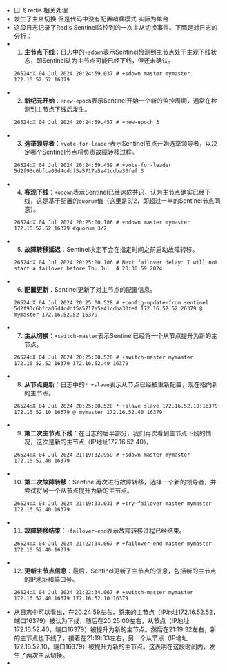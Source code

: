 - 田飞 redis 相关处理
- 发生了主从切换  但是代码中没有配置哨兵模式 实际为单台
- 这段日志记录了Redis Sentinel监控到的一次主从切换事件。下面是对日志的分析：
- 1. **主节点下线**：日志中的`+sdown`表示Sentinel检测到主节点处于主观下线状态，即Sentinel认为主节点可能已经下线，但还未确认。
   ```
   26524:X 04 Jul 2024 20:24:59.037 # +sdown master mymaster 172.16.52.52 16379
   ```
- 2. **新纪元开始**：`+new-epoch`表示Sentinel开始一个新的监控周期，通常在检测到主节点下线后发生。
   ```
   26524:X 04 Jul 2024 20:24:59.457 # +new-epoch 3
   ```
- 3. **选举领导者**：`+vote-for-leader`表示Sentinel节点开始选举领导者，以决定哪个Sentinel节点将负责故障转移过程。
   ```
   26524:X 04 Jul 2024 20:24:59.459 # +vote-for-leader 5d2f93c6bfca05d4cddf5a5717a5e41cdba30fef 3
   ```
- 4. **客观下线**：`+odown`表示Sentinel已经达成共识，认为主节点确实已经下线，这是基于配置的`quorum`值（这里是3/2，即超过一半的Sentinel节点同意）。
   ```
   26524:X 04 Jul 2024 20:25:00.106 # +odown master mymaster 172.16.52.52 16379 #quorum 3/2
   ```
- 5. **故障转移延迟**：Sentinel决定不会在指定时间之前启动故障转移。
   ```
   26524:X 04 Jul 2024 20:25:00.106 # Next failover delay: I will not start a failover before Thu Jul  4 20:30:59 2024
   ```
- 6. **配置更新**：Sentinel更新了对主节点的配置信息。
   ```
   26524:X 04 Jul 2024 20:25:00.528 # +config-update-from sentinel 5d2f93c6bfca05d4cddf5a5717a5e41cdba30fef 172.16.52.52 26379 @ mymaster 172.16.52.52 16379
   ```
- 7. **主从切换**：`+switch-master`表示Sentinel已经将一个从节点提升为新的主节点。
   ```
   26524:X 04 Jul 2024 20:25:00.528 # +switch-master mymaster 172.16.52.52 16379 172.16.52.40 16379
   ```
- 8. **从节点更新**：日志中的`* +slave`表示从节点已经被重新配置，现在指向新的主节点。
   ```
   26524:X 04 Jul 2024 20:25:00.528 * +slave slave 172.16.52.10:16379 172.16.52.10 16379 @ mymaster 172.16.52.40 16379
   ```
- 9. **第二次主节点下线**：在日志的后半部分，我们再次看到主节点下线的情况，这次是新的主节点（IP地址172.16.52.40）。
   ```
   26524:X 04 Jul 2024 21:19:32.959 # +sdown master mymaster 172.16.52.40 16379
   ```
- 10. **第二次故障转移**：Sentinel再次进行故障转移，选择一个新的领导者，并尝试将另一个从节点提升为新的主节点。
    ```
    26524:X 04 Jul 2024 21:19:33.031 # +try-failover master mymaster 172.16.52.40 16379
    ```
- 11. **故障转移结束**：`+failover-end`表示故障转移过程已经结束。
    ```
    26524:X 04 Jul 2024 21:22:34.067 # +failover-end master mymaster 172.16.52.40 16379
    ```
- 12. **更新主节点信息**：最后，Sentinel更新了主节点的信息，包括新的主节点的IP地址和端口号。
    ```
    26524:X 04 Jul 2024 21:22:34.067 # +switch-master mymaster 172.16.52.40 16379 172.16.52.10 16379
    ```
- 从日志中可以看出，在20:24:59左右，原来的主节点（IP地址172.16.52.52，端口16379）被认为下线，随后在20:25:00左右，从节点（IP地址172.16.52.40，端口16379）被提升为新的主节点。然后在21:19:32左右，新的主节点也下线了，接着在21:19:33左右，另一个从节点（IP地址172.16.52.10，端口16379）被提升为新的主节点。这表明在这段时间内，发生了两次主从切换。
-